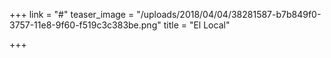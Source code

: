 +++
link = "#"
teaser_image = "/uploads/2018/04/04/38281587-b7b849f0-3757-11e8-9f60-f519c3c383be.png"
title = "El Local"

+++
